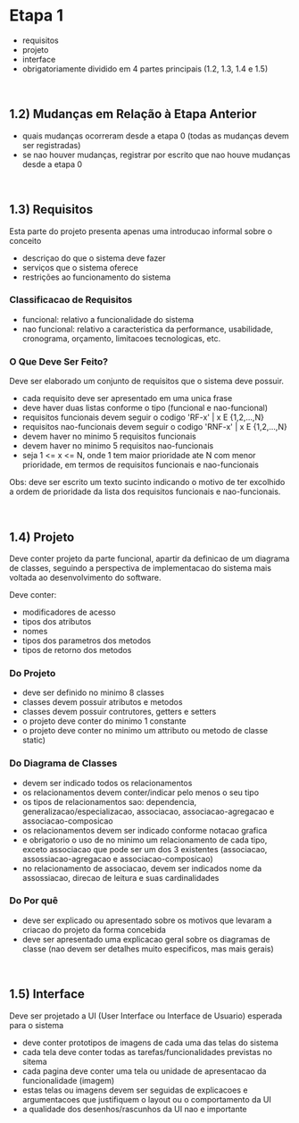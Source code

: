 # Etapa 1

- requisitos
- projeto
- interface
- obrigatoriamente dividido em 4 partes principais (1.2, 1.3, 1.4 e 1.5)

&nbsp;

## 1.2) Mudanças em Relação à Etapa Anterior

- quais mudanças ocorreram desde a etapa 0 (todas as mudanças devem ser registradas)
- se nao houver mudanças, registrar por escrito que nao houve mudanças desde a etapa 0

&nbsp;

## 1.3) Requisitos

Esta parte do projeto presenta apenas uma introducao informal sobre o conceito

- descriçao do que o sistema deve fazer
- serviços que o sistema oferece
- restrições ao funcionamento do sistema

### Classificacao de Requisitos

- funcional: relativo a funcionalidade do sistema
- nao funcional: relativo a caracteristica da performance, usabilidade, cronograma, orçamento, limitacoes tecnologicas, etc.

### O Que Deve Ser Feito?

Deve ser elaborado um conjunto de requisitos que o sistema deve possuir. 

- cada requisito deve ser apresentado em uma unica frase
- deve haver duas listas conforme o tipo (funcional e nao-funcional)
- requisitos funcionais devem seguir o codigo 'RF-x' | x E {1,2,...,N}
- requisitos nao-funcionais devem seguir o codigo 'RNF-x' | x E {1,2,...,N}
- devem haver no minimo 5 requisitos funcionais
- devem haver no minimo 5 requisitos nao-funcionais
- seja 1 <= x <= N, onde 1 tem maior prioridade ate N com menor prioridade, em termos de requisitos funcionais e nao-funcionais

Obs: deve ser escrito um texto sucinto indicando o motivo de ter excolhido a ordem de prioridade da lista dos requisitos funcionais e nao-funcionais.

&nbsp;

## 1.4) Projeto

Deve conter projeto da parte funcional, apartir da definicao de um diagrama de classes, seguindo a perspectiva de implementacao do sistema mais voltada ao desenvolvimento do software.

Deve conter:

- modificadores de acesso
- tipos dos atributos
- nomes
- tipos dos parametros dos metodos
- tipos de retorno dos metodos

### Do Projeto

- deve ser definido no minimo 8 classes
- classes devem possuir atributos e metodos
- classes devem possuir contrutores, getters e setters
- o projeto deve conter do minimo 1 constante
- o projeto deve conter no minimo um attributo ou metodo de classe static)

### Do Diagrama de Classes

- devem ser indicado todos os relacionamentos
- os relacionamentos devem conter/indicar pelo menos o seu tipo 
- os tipos de relacionamentos sao: dependencia, generalizacao/especializacao, associacao, associacao-agregacao e associacao-composicao
- os relacionamentos devem ser indicado conforme notacao grafica
- e obrigatorio o uso de no minimo um relacionamento de cada tipo, exceto associacao que pode ser um dos 3 existentes (associacao, assossiacao-agregacao e associacao-composicao)
- no relacionamento de associacao, devem ser indicados nome da assossiacao, direcao de leitura e suas cardinalidades

### Do Por quê

- deve ser explicado ou apresentado sobre os motivos que levaram a criacao do projeto da forma concebida
- deve ser apresentado uma explicacao geral sobre os diagramas de classe (nao devem ser detalhes muito especificos, mas mais gerais)

&nbsp;

## 1.5) Interface

Deve ser projetado a UI (User Interface ou Interface de Usuario) esperada para o sistema

- deve conter prototipos de imagens de cada uma das telas do sistema
- cada tela deve conter todas as tarefas/funcionalidades previstas no sitema
- cada pagina deve conter uma tela ou unidade de apresentacao da funcionalidade (imagem)
- estas telas ou imagens devem ser seguidas de explicacoes e argumentacoes que justifiquem o layout ou o comportamento da UI
- a qualidade dos desenhos/rascunhos da UI nao e importante
